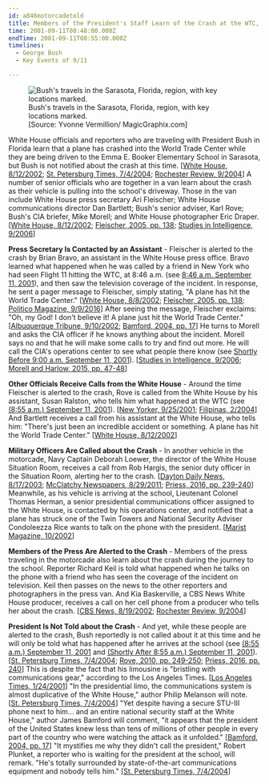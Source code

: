 ```yaml
---
id: a846motorcadetold
title: Members of the President's Staff Learn of the Crash at the WTC, but Bush Is Not Informed
time: 2001-09-11T08:48:00.000Z
endTime: 2001-09-11T08:55:00.000Z
timelines:
  - George Bush
  - Key Events of 9/11

---
```


<figure class="image">
  <img alt="Bush's travels in the Sarasota, Florida, region, with key locations marked." src="//i2.wp.com/cdn.historycommons.org/images/events/274_map_sarasota2050081722-9225.jpg" />
  <figcaption>Bush's travels in the Sarasota, Florida, region, with key locations marked.<br>[Source: Yvonne Vermillion/ MagicGraphix.com]</figcaption>
</figure>

White House officials and reporters who are traveling with President Bush in Florida learn that a plane has crashed into the World Trade Center while they are being driven to the Emma E. Booker Elementary School in Sarasota, but Bush is not notified about the crash at this time. [[White House, 8/12/2002][1]; [St. Petersburg Times, 7/4/2004][2]; [Rochester Review, 9/2004][3]] A number of senior officials who are together in a van learn about the crash as their vehicle is pulling into the school's driveway. Those in the van include White House press secretary Ari Fleischer; White House communications director Dan Bartlett; Bush's senior adviser, Karl Rove; Bush's CIA briefer, Mike Morell; and White House photographer Eric Draper. [[White House, 8/12/2002][1]; [Fleischer, 2005, pp. 138][4]; [Studies in Intelligence, 9/2006][5]]

**Press Secretary Is Contacted by an Assistant** - Fleischer is alerted to the crash by Brian Bravo, an assistant in the White House press office. Bravo learned what happened when he was called by a friend in New York who had seen Flight 11 hitting the WTC, at 8:46 a.m. (see [8:46 a.m. September 11, 2001](/timeline/#a846flight11hits)), and then saw the television coverage of the incident. In response, he sent a pager message to Fleischer, simply stating, "A plane has hit the World Trade Center." [[White House, 8/8/2002][6]; [Fleischer, 2005, pp. 138][4]; [Politico Magazine, 9/9/2016][7]] After seeing the message, Fleischer exclaims: "Oh, my God! I don't believe it! A plane just hit the World Trade Center." [[Albuquerque Tribune, 9/10/2002][8]; [Bamford, 2004, pp. 17][9]] He turns to Morell and asks the CIA officer if he knows anything about the incident. Morell says no and that he will make some calls to try and find out more. He will call the CIA's operations center to see what people there know (see [Shortly Before 9:00 a.m. September 11, 2001](/timeline/#a900morellcalls)). [[Studies in Intelligence, 9/2006][5]; [Morell and Harlow, 2015, pp. 47-48][10]]

**Other Officials Receive Calls from the White House** - Around the time Fleischer is alerted to the crash, Rove is called from the White House by his assistant, Susan Ralston, who tells him what happened at the WTC (see [(8:55 a.m.) September 11, 2001](/timeline/#a855ralstoncallsrove)). [[New Yorker, 9/25/2001][11]; [Filipinas, 2/2004][12]] And Bartlett receives a call from his assistant at the White House, who tells him: "There's just been an incredible accident or something. A plane has hit the World Trade Center." [[White House, 8/12/2002][1]]

**Military Officers Are Called about the Crash** - In another vehicle in the motorcade, Navy Captain Deborah Loewer, the director of the White House Situation Room, receives a call from Rob Hargis, the senior duty officer in the Situation Room, alerting her to the crash. [[Dayton Daily News, 8/17/2003][13]; [McClatchy Newspapers, 8/29/2011][14]; [Priess, 2016, pp. 239-240][15]] Meanwhile, as his vehicle is arriving at the school, Lieutenant Colonel Thomas Herman, a senior presidential communications officer assigned to the White House, is contacted by his operations center, and notified that a plane has struck one of the Twin Towers and National Security Adviser Condoleezza Rice wants to talk on the phone with the president. [[Marist Magazine, 10/2002][16]]

**Members of the Press Are Alerted to the Crash** - Members of the press traveling in the motorcade also learn about the crash during the journey to the school. Reporter Richard Keil is told what happened when he talks on the phone with a friend who has seen the coverage of the incident on television. Keil then passes on the news to the other reporters and photographers in the press van. And Kia Baskerville, a CBS News White House producer, receives a call on her cell phone from a producer who tells her about the crash. [[CBS News, 8/19/2002](http://www.cbsnews.com/news/the-longest-day-19-08-2002/); [Rochester Review, 9/2004][4]]

**President Is Not Told about the Crash** - And yet, while these people are alerted to the crash, Bush reportedly is not called about it at this time and he will only be told what has happened after he arrives at the school (see [(8:55 a.m.) September 11, 2001](/timeline/#a855loewer) and [(Shortly After 8:55 a.m.) September 11, 2001](/timeline/#a855bushfirsttold)). [[St. Petersburg Times, 7/4/2004][2]; [Rove, 2010, pp. 249-250][17]; [Priess, 2016, pp. 240][15]] This is despite the fact that his limousine is "bristling with communications gear," according to the Los Angeles Times. [[Los Angeles Times, 1/24/2001][18]] "In the presidential limo, the communications system is almost duplicative of the White House," author Philip Melanson will note. [[St. Petersburg Times, 7/4/2004][2]] "Yet despite having a secure STU-III phone next to him… and an entire national security staff at the White House," author James Bamford will comment, "it appears that the president of the United States knew less than tens of millions of other people in every part of the country who were watching the attack as it unfolded." [[Bamford, 2004, pp. 17][9]] "It mystifies me why they didn't call the president," Robert Plunket, a reporter who is waiting for the president at the school, will remark. "He's totally surrounded by state-of-the-art communications equipment and nobody tells him." [[St. Petersburg Times, 7/4/2004][2]]

[1]: https://www.scribd.com/document/16063511/T3-B1-EOP-Press-Interviews-of-Staff-Fdr-Internal-Transcript-8-12-02-Rosenberg-Interview-of-Bartlett-951
[2]: https://web.archive.org/web/20040817235809/http://www.sptimes.com/2004/07/04/news_pf/Worldandnation/Of_fact__fiction__Bus.shtml
[3]: https://www.rochester.edu/pr/Review/V67N1/feature1.html
[4]: https://www.amazon.com/Taking-Heat-President-Press-Years/dp/0060747625
[5]: https://www.cia.gov/library/readingroom/docs/DOC_0001407035.pdf
[6]: https://www.scribd.com/document/16063500/T3-B1-EOP-Press-Interviews-of-Staff-Fdr-Internal-Transcript-8-8-02-Moran-Interview-of-Ari-Fleischer-950
[7]: https://www.politico.com/magazine/story/2016/09/were-the-only-plane-in-the-sky-214230
[8]: https://web.archive.org/web/20030330032312/http:/www.abqtrib.com/archives/news02/091002_news_draper.shtml
[9]: https://www.amazon.com/Pretext-War-Americas-Intelligence-Agencies/dp/0385506724
[10]: https://www.amazon.com/Great-War-Our-Time-Terrorism/dp/1455585661
[11]: https://web.archive.org/web/20020812053157/http://www.newyorker.com/fact/content/?011001fa_FACT1
[12]: https://web.archive.org/web/20101129161238/http:/tedregenciareports.com/2010/04/03/obama-reaches-out-to-filipino-american-voters-2/
[13]: https://nl.newsbank.com/nl-search/we/Archives?p_action=doc&p_docid=0FD0C85E5CD5B6B0&p_docnum=1
[14]: https://web.archive.org/web/20110908173224/http://www.mcclatchydc.com/2011/08/29/120877/the-dead-list-former-staff-members.html
[15]: https://www.amazon.com/Presidents-Book-Secrets-Intelligence-Briefings/dp/1610395956
[16]: https://web.archive.org/web/20050305221316/http:/www.marist.edu/magazine/fall02/securing.html
[17]: https://www.amazon.com/Courage-Consequence-Life-Conservative-Fight/dp/1439191050
[18]: https://www.latimes.com/archives/la-xpm-2001-jan-24-hw-16082-story.html

